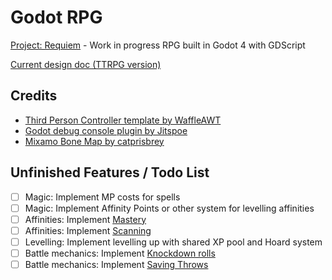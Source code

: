 # Godot RPG

[Project: Requiem](https://docs.google.com/document/d/1ciNLXNb76iGfoPWgEIhHHFKyTaYyUXYv_RmkQ1yvwhU/edit?usp=sharing) - Work in progress RPG built in Godot 4 with GDScript

[Current design doc (TTRPG version)](https://btarg.github.io/requiem-vault/)

## Credits

- [Third Person Controller template by WaffleAWT](https://github.com/WaffleAWT/Godot-4.3-Third-Person-Controller)
- [Godot debug console plugin by Jitspoe](https://github.com/jitspoe/godot-console)
- [Mixamo Bone Map by catprisbrey](https://github.com/catprisbrey/Godot4-OpenAnimationLibraries/blob/main/BoneMaps/Mixamo%20BoneMap.tres)

## Unfinished Features / Todo List

- [ ] Magic: Implement MP costs for spells
- [ ] Magic: Implement Affinity Points or other system for levelling affinities
- [ ] Affinities: Implement [Mastery](https://btarg.github.io/requiem-vault/Players/Concepts/Mechanics/Magic/Mastery)
- [ ] Affinities: Implement [Scanning](https://btarg.github.io/requiem-vault/Players/Concepts/Mechanics/Elements-and-Affinities/Scanning)
- [ ] Levelling: Implement levelling up with shared XP pool and Hoard system
- [ ] Battle mechanics: Implement [Knockdown rolls](https://btarg.github.io/requiem-vault/Players/Concepts/Mechanics/Critical-Hits-and-Knockdowns)
- [ ] Battle mechanics: Implement [Saving Throws](https://btarg.github.io/requiem-vault/Players/Concepts/Mechanics/Saving-Throws)